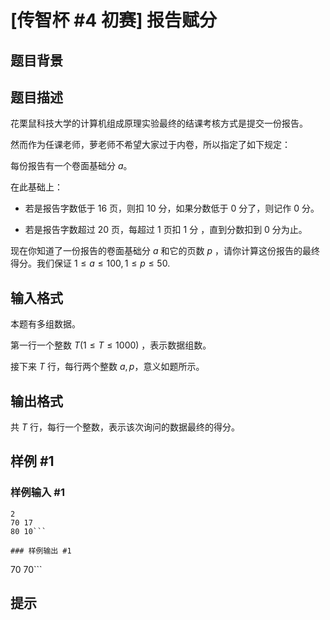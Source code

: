 # [传智杯 #4 初赛] 报告赋分

## 题目背景



## 题目描述

花栗鼠科技大学的计算机组成原理实验最终的结课考核方式是提交一份报告。

然而作为任课老师，萝老师不希望大家过于内卷，所以指定了如下规定：

每份报告有一个卷面基础分 $a$。

在此基础上：

- 若是报告字数低于 $16$ 页，则扣 $10$ 分，如果分数低于 $0$ 分了，则记作 $0$ 分。

- 若是报告字数超过 $20$ 页，每超过 $1$ 页扣 $1$ 分 ，直到分数扣到 $0$ 分为止。

现在你知道了一份报告的卷面基础分 $a$ 和它的页数 $p$ ，请你计算这份报告的最终得分。我们保证 $1 \leq a \leq 100,1 \leq p \leq 50$.

## 输入格式

本题有多组数据。

第一行一个整数 $T(1 \leq T \leq 1000)$ ，表示数据组数。

接下来 $T$ 行，每行两个整数 $a,p$，意义如题所示。

## 输出格式

共 $T$ 行，每行一个整数，表示该次询问的数据最终的得分。

## 样例 #1

### 样例输入 #1
```
2
70 17
80 10```

### 样例输出 #1

```
70
70```

## 提示


